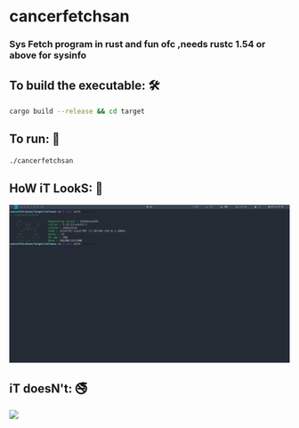 # cancerfetchsan

### Sys Fetch program in rust and fun ofc ,needs rustc 1.54 or above for sysinfo
## To build the executable: 🛠️
```bash
cargo build --release && cd target 
```
## To run: 🏃
```bash
./cancerfetchsan
```

## HoW iT LookS: 👀  
![](s.png)


## iT doesN't: 🚭

![](https://media.giphy.com/media/l0Feb3VJHsAJDgrpS/giphy.gif?cid=ecf05e475igpm8pkuzi2bnzoyxb4wqz5dmlfo409wq8lwll6&rid=giphy.gif&ct=g)
